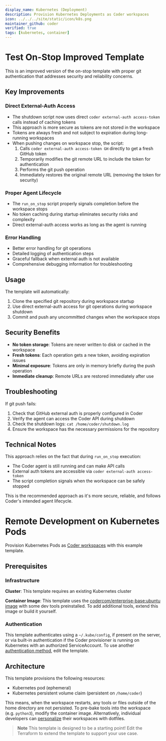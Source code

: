 ```yaml
---
display_name: Kubernetes (Deployment)
description: Provision Kubernetes Deployments as Coder workspaces
icon: ../../../site/static/icon/k8s.png
maintainer_github: coder
verified: true
tags: [kubernetes, container]
---
```


# Test On-Stop Improved Template

This is an improved version of the on-stop template with proper git authentication that addresses security and reliability concerns.

## Key Improvements

### Direct External-Auth Access
- The shutdown script now uses direct `coder external-auth access-token` calls instead of caching tokens
- This approach is more secure as tokens are not stored in the workspace
- Tokens are always fresh and not subject to expiration during long-running workspaces
- When pushing changes on workspace stop, the script:
  1. Calls `coder external-auth access-token GH` directly to get a fresh GitHub token
  2. Temporarily modifies the git remote URL to include the token for authentication
  3. Performs the git push operation
  4. Immediately restores the original remote URL (removing the token for security)

### Proper Agent Lifecycle
- The `run_on_stop` script properly signals completion before the workspace stops
- No token caching during startup eliminates security risks and complexity
- Direct external-auth access works as long as the agent is running

### Error Handling
- Better error handling for git operations
- Detailed logging of authentication steps
- Graceful fallback when external auth is not available
- Comprehensive debugging information for troubleshooting

## Usage

The template will automatically:
1. Clone the specified git repository during workspace startup
2. Use direct external-auth access for git operations during workspace shutdown
3. Commit and push any uncommitted changes when the workspace stops

## Security Benefits

- **No token storage**: Tokens are never written to disk or cached in the workspace
- **Fresh tokens**: Each operation gets a new token, avoiding expiration issues
- **Minimal exposure**: Tokens are only in memory briefly during the push operation
- **Immediate cleanup**: Remote URLs are restored immediately after use

## Troubleshooting

If git push fails:
1. Check that GitHub external auth is properly configured in Coder
2. Verify the agent can access the Coder API during shutdown
3. Check the shutdown logs: `cat /home/coder/shutdown.log`
4. Ensure the workspace has the necessary permissions for the repository

## Technical Notes

This approach relies on the fact that during `run_on_stop` execution:
- The Coder agent is still running and can make API calls
- External auth tokens are accessible via `coder external-auth access-token`
- The script completion signals when the workspace can be safely stopped

This is the recommended approach as it's more secure, reliable, and follows Coder's intended agent lifecycle.

# Remote Development on Kubernetes Pods

Provision Kubernetes Pods as [Coder workspaces](https://coder.com/docs/workspaces) with this example template.

<!-- TODO: Add screenshot -->

## Prerequisites

### Infrastructure

**Cluster**: This template requires an existing Kubernetes cluster

**Container Image**: This template uses the [codercom/enterprise-base:ubuntu image](https://github.com/coder/enterprise-images/tree/main/images/base) with some dev tools preinstalled. To add additional tools, extend this image or build it yourself.

### Authentication

This template authenticates using a `~/.kube/config`, if present on the server, or via built-in authentication if the Coder provisioner is running on Kubernetes with an authorized ServiceAccount. To use another [authentication method](https://registry.terraform.io/providers/hashicorp/kubernetes/latest/docs#authentication), edit the template.

## Architecture

This template provisions the following resources:

- Kubernetes pod (ephemeral)
- Kubernetes persistent volume claim (persistent on `/home/coder`)

This means, when the workspace restarts, any tools or files outside of the home directory are not persisted. To pre-bake tools into the workspace (e.g. `python3`), modify the container image. Alternatively, individual developers can [personalize](https://coder.com/docs/dotfiles) their workspaces with dotfiles.

> **Note**
> This template is designed to be a starting point! Edit the Terraform to extend the template to support your use case.
